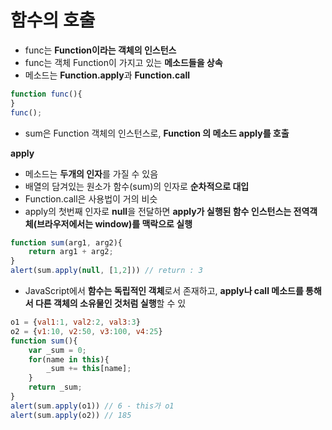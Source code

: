 # 함수의 호출

* func는 **Function이라는 객체의 인스턴스**
* func는 객체 Function이 가지고 있는 **메소드들을 상속**
* 메소드는 **Function.apply**과 **Function.call**

```javascript
function func(){
}
func(); 
```

* sum은 Function 객체의 인스턴스로, **Function 의 메소드 apply를 호출** 

**apply** 

* 메소드는 **두개의 인자**를 가질 수 있음
* 배열의 담겨있는 원소가 함수\(sum\)의 인자로 **순차적으로 대입**
* Function.call은 사용법이 거의 비슷
* apply의 첫번째 인자로 **null**을 전달하면 **apply가 실행된 함수 인스턴스는 전역객체\(브라우저에서는 window\)를 맥락으로 실행**

```javascript
function sum(arg1, arg2){
    return arg1 + arg2;
}
alert(sum.apply(null, [1,2])) // return : 3
```

* JavaScript에서 **함수는 독립적인 객체**로서 존재하고, **apply나 call 메소드를 통해서 다른 객체의 소유물인 것처럼 실행**할 수 있

```javascript
o1 = {val1:1, val2:2, val3:3}
o2 = {v1:10, v2:50, v3:100, v4:25}
function sum(){
    var _sum = 0;
    for(name in this){
        _sum += this[name];
    }
    return _sum;
}
alert(sum.apply(o1)) // 6 - this가 o1
alert(sum.apply(o2)) // 185
```

